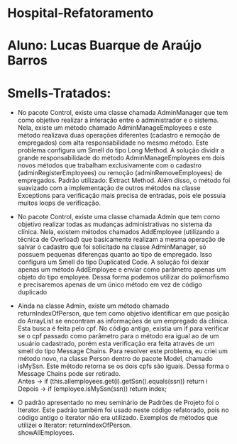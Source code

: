 # Hospital-Refatoramento
# Aluno: Lucas Buarque de Araújo Barros
# Smells-Tratados:

* No pacote Control, existe uma classe chamada AdminManager que tem como objetivo realizar a interação entre o administrador e o sistema. Nela, existe um método chamado AdminManageEmployees e este método realizava duas operações diferentes (cadastro e remoção de empregados) com alta responsabilidade no mesmo método. Este problema configura um Smell do tipo Long Method. A solução dividir a grande responsabilidade do método AdminManageEmployees em dois novos métodos que trabalham exclusivamente com o cadastro (adminRegisterEmployees) ou remoção (adminRemoveEmployees) de empregados. Padrão utilizado: Extract Method. Além disso, o método foi suavizado com a implementação de outros métodos na classe Exceptions para verificação mais precisa de entradas, pois ele possuia muitos loops de verificação.

* No pacote Control, existe uma classe chamada Admin que tem como objetivo realizar todas as mudanças administrativas no sistema da clínica. Nela, existem métodos chamados AddEmployee (utilizando a técnica de Overload) que basicamente realizam a mesma operação de salvar o cadastro que foi solicitado na classe AdminManager, só possuem pequenas diferenças quanto ao tipo de empregado. Isso configura um Smell do tipo Duplicated Code. A solução foi deixar apenas um método AddEmployee e enviar como parâmetro apenas um objeto do tipo employee. Dessa forma podemos utilizar do polimorfismo e precisaremos apenas de um único método em vez de código duplicado

* Ainda na classe Admin, existe um método chamado returnIndexOfPerson, que tem como objetivo identificar em que posição do ArrayList se encontram as informações de um empregado da clínica. Esta busca é feita pelo cpf. No código antigo, existia um if para verificar se o cpf passado como parâmetro para o método era igual ao de um usuário cadastrado, porém esta verificação era feita através de um smell do tipo Message Chains. Para resolver este problema, eu criei um método novo, na classe Person dentro do pacote Model, chamado isMySsn. Este método retorna se os dois cpfs são iguais. Dessa forma o Message Chains pode ser retirado. <br>
Antes -> if (this.allemployees.get(i).getSsn().equals(ssn)) return i <br>
Depois -> if (employee.isMySsn(ssn)) return index;

* O padrão apresentado no meu seminário de Padrões de Projeto foi o Iterator. Este padrão também foi usado neste código refatorado, pois no código antigo o iterator não era utilizado.
Exemplos de métodos que utilizei o Iterator:
returnIndexOfPerson. <br>
showAllEmployees. <br>
